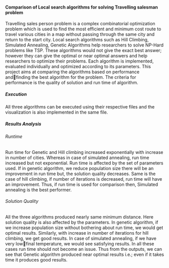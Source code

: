 #### Comparison of Local search algorithms for solving Travelling salesman problem

Travelling sales person problem is a complex combinatorial optimization problem which is used to find the most efficient and minimum cost route to travel various cities in a map without passing through the same city and return to the start city. Local search algorithms such as Hill Climbing, Simulated Annealing, Genetic Algorithms help researchers to solve NP-Hard problems like TSP. These algorithms would not give the exact best answer; however they can give the optimal or near optimal answers and help researchers to optimize their problems. Each algorithm is implemented, evaluated individually and optimized according to its parameters. This project aims at comparing the algorithms based on performance andfinding the best algorithm for the problem. The criteria for performance is the quality of solution and run time of algorithm.

##### Execution

All three algorithms can be executed using their respective files and the visualization is also implemented in the same file.

##### Results Analysis

###### Runtime

Run time for Genetic and Hill climbing increased exponentially with increase in number of cities. Whereas in case of simulated annealing, run time increased but not
exponential. Run time is affected by the set of parameters used. If in genetic algorithm, we reduce population size there will be an improvement in run time but, the solution quality decreases. Same is the case of hill climbing, if number of iterations is decreased, run time will have an improvement. Thus, if run time is used for comparison then, Simulated annealing is the best performer.

###### Solution Quality

All the three algorithms produced nearly same minimum distance. Here solution quality is also affected by the parameters. In genetic algorithm, if we increase
population size without bothering about run time, we would get optimal results. Similarly, with increase in number of iterations for hill climbing, we get good results. In case of simulated annealing, if we have very lowfinal temperature, we would see satisfying results. In all these cases run time should not become an issue. Thus from the outputs, we can see that Genetic algorithm produced near optimal results i.e.; even if it takes time it produces good results.
